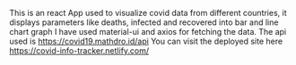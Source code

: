 This is an react App used to visualize covid data from different countries, it displays parameters like deaths, infected and recovered into bar and line chart graph 
I have used material-ui and axios for fetching the data. The api used is https://covid19.mathdro.id/api
You can visit the deployed site here https://covid-info-tracker.netlify.com/

